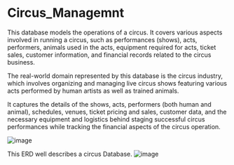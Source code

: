 # Circus_Managemnt

This database models the operations of a circus. It covers various aspects involved in running a circus, such as performances (shows), acts, performers, animals used in the acts, equipment required for acts, ticket sales, customer information, and financial records related to the circus business. 

The real-world domain represented by this database is the circus industry, which involves organizing and managing live circus shows featuring various acts performed by human artists as well as trained animals. 

It captures the details of the shows, acts, performers (both human and animal), schedules, venues, ticket pricing and sales, customer data, and the necessary equipment and logistics behind staging successful circus performances while tracking the financial aspects of the circus operation.

![image](https://github.com/thilake/Circus_Managemnt/assets/53141223/75db13a2-6311-4b55-9660-ff209c96e2a7)



This ERD well describes a circus Database.
![image](https://github.com/thilake/Circus_Managemnt/assets/53141223/f8882829-c84a-4cdb-b2ee-c947be7b2844)
